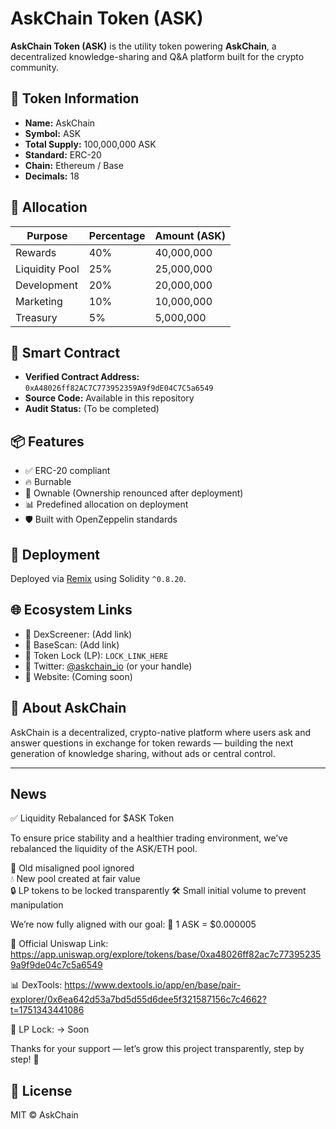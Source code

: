 # AskChain Token (ASK)

**AskChain Token (ASK)** is the utility token powering **AskChain**, a decentralized knowledge-sharing and Q&A platform built for the crypto community.

## 🔹 Token Information

- **Name:** AskChain
- **Symbol:** ASK
- **Total Supply:** 100,000,000 ASK
- **Standard:** ERC-20
- **Chain:** Ethereum / Base
- **Decimals:** 18

## 🔸 Allocation

| Purpose        | Percentage | Amount (ASK)   |
|----------------|------------|----------------|
| Rewards        | 40%        | 40,000,000     |
| Liquidity Pool | 25%        | 25,000,000     |
| Development    | 20%        | 20,000,000     |
| Marketing      | 10%        | 10,000,000     |
| Treasury       | 5%         | 5,000,000      |

## 🔐 Smart Contract

- **Verified Contract Address:** `0xA48026ff82AC7C773952359A9f9dE04C7C5a6549`
- **Source Code:** Available in this repository
- **Audit Status:** (To be completed)

## 📦 Features

- ✅ ERC-20 compliant
- 🔥 Burnable
- 👑 Ownable (Ownership renounced after deployment)
- 📊 Predefined allocation on deployment
- 🛡 Built with OpenZeppelin standards

## 🚀 Deployment

Deployed via [Remix](https://remix.ethereum.org/) using Solidity `^0.8.20`.

## 🌐 Ecosystem Links

- 🔗 DexScreener: (Add link)
- 🔗 BaseScan: (Add link)
- 🔗 Token Lock (LP): `LOCK_LINK_HERE`
- 🔗 Twitter: [@askchain_io](https://twitter.com/askchain_io) (or your handle)
- 🔗 Website: (Coming soon)

## 🧠 About AskChain

AskChain is a decentralized, crypto-native platform where users ask and answer questions in exchange for token rewards — building the next generation of knowledge sharing, without ads or central control.

-------------------------------------------------------------------------------------------------------------------------------------------------------------------------------------------------------------
News
----
✅ Liquidity Rebalanced for $ASK Token

To ensure price stability and a healthier trading environment, we’ve rebalanced the liquidity of the ASK/ETH pool.

🔁 Old misaligned pool ignored  
💧 New pool created at fair value  
🔒 LP tokens to be locked transparently 
🛠 Small initial volume to prevent manipulation  

We’re now fully aligned with our goal: 
🎯 1 ASK = $0.000005

📎 Official Uniswap Link: https://app.uniswap.org/explore/tokens/base/0xa48026ff82ac7c773952359a9f9de04c7c5a6549

📊 DexTools: https://www.dextools.io/app/en/base/pair-explorer/0x6ea642d53a7bd5d55d6dee5f321587156c7c4662?t=1751343441086

🔐 LP Lock: -> Soon

Thanks for your support — let’s grow this project transparently, step by step! 🙌


## 📄 License

MIT © AskChain
